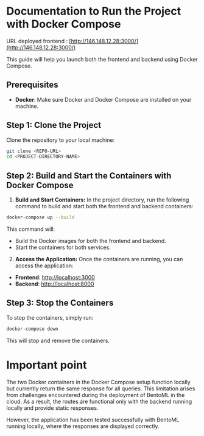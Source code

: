 # Documentation to Run the Project with Docker Compose

URL deployed frontend : [http://146.148.12.28:3000/](http://146.148.12.28:3000/)

This guide will help you launch both the frontend and backend using Docker Compose.

## Prerequisites
- **Docker**: Make sure Docker and Docker Compose are installed on your machine.

## Step 1: Clone the Project
Clone the repository to your local machine:
```bash
git clone <REPO-URL>
cd <PROJECT-DIRECTORY-NAME>
```

## Step 2: Build and Start the Containers with Docker Compose
1. **Build and Start Containers:**
In the project directory, run the following command to build and start both the frontend and backend containers:
```bash
docker-compose up --build
```
This command will:
- Build the Docker images for both the frontend and backend.
- Start the containers for both services.

2. **Access the Application:**
Once the containers are running, you can access the application:
- **Frontend**: [http://localhost:3000](http://localhost:3000)
- **Backend**: [http://localhost:8000](http://localhost:8000)

## Step 3: Stop the Containers
To stop the containers, simply run:
```bash
docker-compose down
```

This will stop and remove the containers.

# Important point

The two Docker containers in the Docker Compose setup function locally but currently return the same response for all queries. This limitation arises from challenges encountered during the deployment of BentoML in the cloud. As a result, the routes are functional only with the backend running locally and provide static responses.

However, the application has been tested successfully with BentoML running locally, where the responses are displayed correctly.